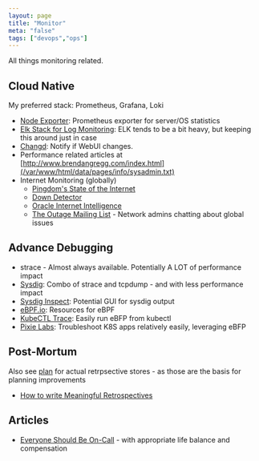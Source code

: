 ```yaml
---
layout: page
title: "Monitor"
meta: "false"
tags: ["devops","ops"]
---
```


All things monitoring related.

## Cloud Native

My preferred stack:  Prometheus, Grafana, Loki
- [Node Exporter](https://github.com/prometheus/node_exporter): Prometheus exporter for server/OS statistics 
- [Elk Stack for Log Monitoring](https://www.elastic.co/webinars/elk-stack-devops-environment): ELK tends to be a bit heavy, but keeping this around just in case
- [Changd](https://github.com/paschmann/changd): Notify if WebUI changes.
- Performance related articles at [http://www.brendangregg.com/index.html](/var/www/html/data/pages/info/sysadmin.txt)
- Internet Monitoring (globally)
  - [Pingdom's State of the Internet](https://livemap.pingdom.com/)
  - [Down Detector](https://downdetector.com/)
  - [Oracle Internet Intelligence](https://map.internetintel.oracle.com/)
  - [The Outage Mailing List](https://puck.nether.net/pipermail/outages/) - Network admins chatting about global issues

## Advance Debugging

- strace - Almost always available.  Potentially A LOT of performance impact
- [Sysdig](https://github.com/draios/sysdig): Combo of strace and tcpdump - and with less performance impact
- [Sysdig Inspect](https://github.com/draios/sysdig-inspect): Potential GUI for sysdig output
- [eBPF.io](https://ebpf.io/): Resources for eBPF
- [KubeCTL Trace](https://github.com/iovisor/kubectl-trace): Easily run eBFP from kubectl
- [Pixie Labs](https://pixielabs.ai/): Troubleshoot K8S apps relatively easily, leveraging eBFP


## Post-Mortum

Also see [plan](plan.md) for actual retrpsective stores - as those are the basis for planning improvements

- [How to write Meaningful Retrospectives](https://www.blameless.com/incident-response/how-to-write-meaningful-retrospectives)

## Articles

- [Everyone Should Be On-Call](https://incident.io/blog/on-call-at-incident-io) - with appropriate life balance and compensation